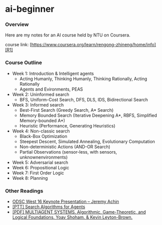 # ai-beginner

### Overview

Here are my notes for an AI course held by NTU on Coursera.

course link: [https://www.coursera.org/learn/rengong-zhineng/home/info][R1]

### Course Outline

- Week 1: Introduction & Intelligent agents
    - Acting Humanly, Thinking Humanly, Thinking Rationally, Acting Rationally
    - Agents and Evironments, PEAS
- Week 2: Uninformed search
    - BFS, Uniform-Cost Search, DFS, DLS, IDS, Bidirectional Search
- Week 3: Informed search
    - Best-First Search (Greedy Search, A* Search)
    - Memory Bounded Search (Iterative Deepening A*, RBFS, Simplified Memory-bounded A*)
    - Heuristic (Performance, Generating Heuristics)
- Week 4: Non-classic search
    - Black-Box Optimization
    - Steepest Descent, Simulated Annealing, Evolutionary Computation
    - Non-deterministic Actions (AND-OR Search)
    - Partial Observations (sensor-less, with sensors, unknownenvironments)
- Week 5: Adversarial search
- Week 6: Propositional Logic
- Week 7: First Order Logic
- Week 8: Planning


### Other Readings

- [ODSC West 16 Keynote Presentation – Jeremy Achin][R2]
- [[PTT] Search Algorithms for Agents][R3]
- [[PDF] MULTIAGENT SYSTEMS. Algorithmic, Game-Theoretic, and Logical Foundations. Yoav Shoham. & Kevin Leyton-Brown.][R4]


[R1]: https://www.coursera.org/learn/rengong-zhineng/home/info
[R2]: https://www.datarobot.com/blog/jeremy-achin-odsc-west-16-keynote-presentation/
[R3]: https://www.google.co.jp/url?sa=t&rct=j&q=&esrc=s&source=web&cd=1&cad=rja&uact=8&ved=0ahUKEwif05GD2ufSAhXIE7wKHSojCx8QFggfMAA&url=https%3A%2F%2Fwww.eecis.udel.edu%2F~kamboj%2Fpresentations%2Fcisc886.search.ppt&usg=AFQjCNEFSYP9sNsworSMaA7Z_1qpojBT7g&sig2=sdFdU_6CfLIpCpUT9cF1wA
[R4]: https://www.google.co.jp/url?sa=t&rct=j&q=&esrc=s&source=web&cd=1&cad=rja&uact=8&ved=0ahUKEwif05GD2ufSAhXIE7wKHSojCx8QFggfMAA&url=https%3A%2F%2Fwww.eecis.udel.edu%2F~kamboj%2Fpresentations%2Fcisc886.search.ppt&usg=AFQjCNEFSYP9sNsworSMaA7Z_1qpojBT7g&sig2=sdFdU_6CfLIpCpUT9cF1wA
